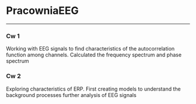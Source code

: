 # PracowniaEEG
---

### Cw 1
Working with EEG signals to find characteristics of the autocorrelation function among channels. Calculated the frequency spectrum and phase spectrum

### Cw 2
Exploring characteristics of ERP. First creating models to understand the background processes further analysis of EEG signals
